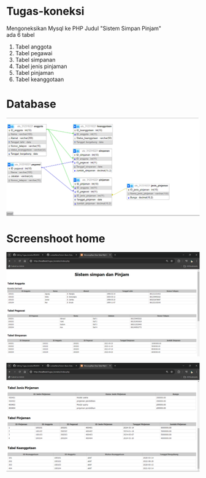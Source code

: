 # Tugas-koneksi
Mengoneksikan Mysql ke PHP
Judul "Sistem Simpan Pinjam"
<br>
ada 6 tabel <br>
1. Tabel anggota <br>
2. Tabel pegawai <br>
3. Tabel simpanan <br>
4. Tabel jenis pinjaman <br>
5. Tabel pinjaman <br>
6. Tabel keanggotaan <br>

# Database

![Chain Logo](https://github.com/Dimasi1234/Tugas-koneksi/blob/main/db.png)

# Screenshoot home

![Chain Logo](https://github.com/Dimasi1234/Tugas-koneksi/blob/main/home.png)

![Chain Logo](https://github.com/Dimasi1234/Tugas-koneksi/blob/main/home%20(2).png)
